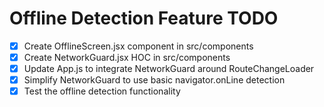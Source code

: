 # Offline Detection Feature TODO

- [x] Create OfflineScreen.jsx component in src/components
- [x] Create NetworkGuard.jsx HOC in src/components
- [x] Update App.js to integrate NetworkGuard around RouteChangeLoader
- [x] Simplify NetworkGuard to use basic navigator.onLine detection
- [x] Test the offline detection functionality
